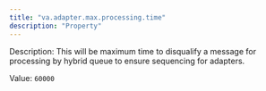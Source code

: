 ```yaml
---
title: "va.adapter.max.processing.time"
description: "Property"
---
```


Description: This will be maximum time to disqualify a message for processing by hybrid queue to ensure sequencing for adapters.

Value: `60000`